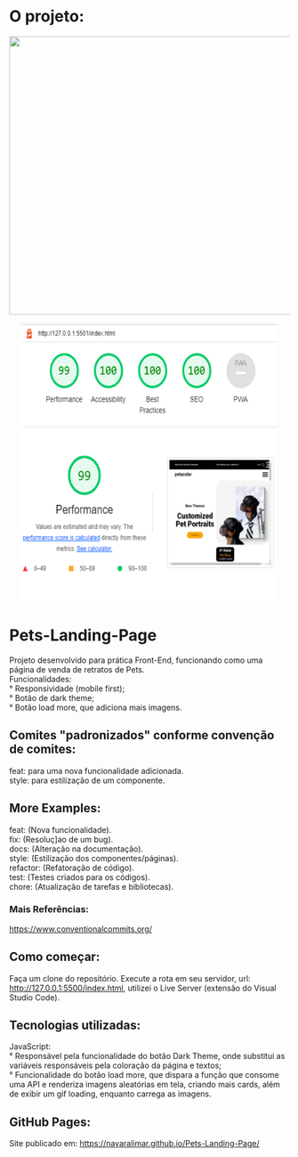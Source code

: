 # O projeto:
<p align="center">
  <img width="800" height="500" src="/images/gif/pet-photo.gif">
</p>

<p align="center">
  <img width="460" height="500" src="/images/gif/pet-photo-lighthouse.PNG">
</p>

# Pets-Landing-Page </br>
Projeto desenvolvido para prática Front-End, funcionando como uma página de venda de retratos de Pets.</br>Funcionalidades:</br>° Responsividade (mobile first);</br>° Botão de dark theme;</br>° Botão load more, que adiciona mais imagens.

## Comites "padronizados" conforme convenção de comites: </br>
feat: para uma nova funcionalidade adicionada.</br>
style: para estilização de um componente.

## More Examples: </br>
feat: (Nova funcionalidade).</br>
fix: (Resoluç]ao de um bug).</br>
docs: (Alteração na documentação).</br>
style: (Estilização dos componentes/páginas).</br>
refactor: (Refatoração de código).</br>
test: (Testes criados para os códigos).</br>
chore: (Atualização de tarefas e bibliotecas).</br>

### Mais Referências: </br>
https://www.conventionalcommits.org/

## Como começar: </br>
Faça um clone do repositório. Execute a rota em seu servidor, url: http://127.0.0.1:5500/index.html, utilizei o Live Server (extensão do Visual Studio Code).

## Tecnologias utilizadas:</br>
JavaScript:</br>° Responsável pela funcionalidade do botão Dark Theme, onde substitui as variáveis responsáveis pela coloração da página e textos;</br>° Funcionalidade do botão load more, que dispara a função que consome uma API e renderiza imagens aleatórias em tela, criando mais cards, além de exibir um gif loading, enquanto carrega as imagens.

## GitHub Pages:</br>
Site publicado em: https://nayaralimar.github.io/Pets-Landing-Page/
